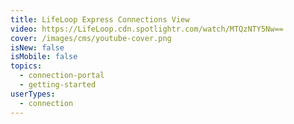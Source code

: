 ```yaml
---
title: LifeLoop Express Connections View
video: https://LifeLoop.cdn.spotlightr.com/watch/MTQzNTY5Nw==
cover: /images/cms/youtube-cover.png
isNew: false
isMobile: false
topics:
  - connection-portal
  - getting-started
userTypes:
  - connection
---
```

